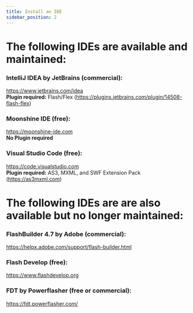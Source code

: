 ```yaml
---
title: Install an IDE
sidebar_position: 2
---
```


# The following IDEs are available and maintained:
  
  
### IntelliJ IDEA by JetBrains (commercial):  
https://www.jetbrains.com/idea  
**Plugin required:** Flash/Flex (https://plugins.jetbrains.com/plugin/14508-flash-flex)
  
  
  
  
  
  
### Moonshine IDE (free):  
https://moonshine-ide.com  
**No Plugin required**
  
  
### Visual Studio Code (free):  
https://code.visualstudio.com  
**Plugin required:** AS3, MXML, and SWF Extension Pack (https://as3mxml.com)
  
  
  
  
# The following IDEs are are also available but no longer maintained:
  
  
### FlashBuilder 4.7 by Adobe (commercial):  
https://helpx.adobe.com/support/flash-builder.html
  
  
### Flash Develop (free):  
https://www.flashdevelop.org
  
  
### FDT by Powerflasher (free or commercial):  
https://fdt.powerflasher.com/
